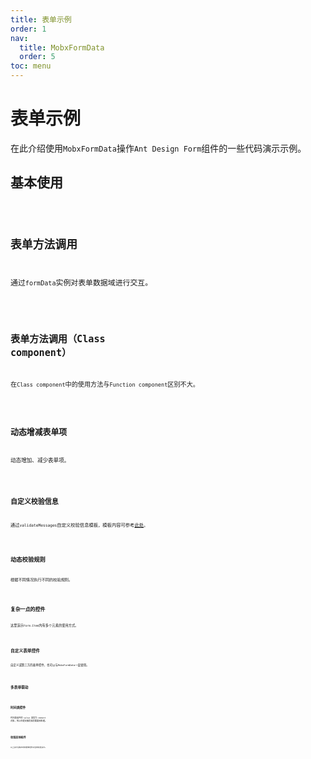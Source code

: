 ```yaml
---
title: 表单示例
order: 1
nav:
  title: MobxFormData
  order: 5
toc: menu
---
```


# 表单示例

在此介绍使用`MobxFormData`操作`Ant Design Form`组件的一些代码演示示例。

## 基本使用

<code src="./demo/Demo1.tsx" />

## 表单方法调用

通过`formData`实例对表单数据域进行交互。

<code src="./demo/Demo2.tsx" />

## 表单方法调用（Class component）

在`Class component`中的使用方法与`Function component`区别不大。

<code src="./demo/Demo3.tsx" />

## 动态增减表单项

动态增加、减少表单项。

<code src="./demo/Demo4" />

## 自定义校验信息

通过`validateMessages`自定义校验信息模板，模板内容可参考[此处](https://github.com/yiminghe/async-validator)。

<code src="./demo/Demo5" />

## 动态校验规则

根据不同情况执行不同的校验规则。

<code src="./demo/Demo6" />

## 复杂一点的控件

这里演示`Form.Item`内有多个元素的使用方式。

<code src="./demo/Demo7" />

## 自定义表单控件

自定义或第三方的表单控件，也可以与`MobxFormData`一起使用。

<code src="./demo/Demo8" />

## 多表单联动

<code src="./demo/Demo11" />

## 时间类控件

时间类组件的 value 类型为 moment 对象，所以在提交服务器前需要预处理。

<code src="./demo/Demo9" />

## 校验其他组件

以上演示没有出现的表单控件对应的校验演示。

<code src="./demo/Demo10" />
